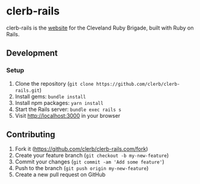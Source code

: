 # clerb-rails

clerb-rails is the [website](https://www.clevelandrb.com) for the Cleveland Ruby Brigade, built with Ruby on Rails.

## Development

### Setup

1. Clone the repository (`git clone https://github.com/clerb/clerb-rails.git`)
2. Install gems: `bundle install`
3. Install npm packages: `yarn install`
4. Start the Rails server: `bundle exec rails s`
5. Visit [http://localhost:3000](http://localhost:3000) in your browser

## Contributing

1. Fork it (https://github.com/clerb/clerb-rails.com/fork)
2. Create your feature branch (`git checkout -b my-new-feature`)
3. Commit your changes (`git commit -am 'Add some feature'`)
4. Push to the branch (`git push origin my-new-feature`)
5. Create a new pull request on GitHub
